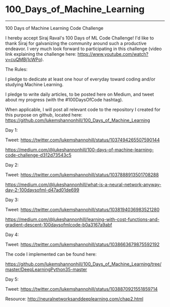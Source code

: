 # 100_Days_of_Machine_Learning

---

100 Days of Machine Learning Code Challenge

I hereby accept Siraj Raval's 100 Days of ML Code Challenge! I'd like to thank Siraj for galvanizing the community around such a productive endeavor. I very much look forward to participating in this challenge (video link explaining the challenge here: https://www.youtube.com/watch?v=cuQMBj1cWPo).

The Rules:

I pledge to dedicate at least one hour of everyday toward coding and/or studying Machine Learning.

I pledge to write daily articles, to be posted here on Medium, and tweet about my progress (with the #100DaysOfCode hashtag).

When applicable, I will post all relevant code to the repository I created for this purpose on github, located here: https://github.com/lukemshannonhill/100_Days_of_Machine_Learning

Day 1:

  Tweet: https://twitter.com/lukemshannohill/status/1037494265507590144

  https://medium.com/@lukeshannonhill/100-days-of-machine-learning-code-challenge-d312d73543c5

Day 2:

  Tweet: https://twitter.com/lukemshannohill/status/1037888913501708288

  https://medium.com/@lukeshannonhill/what-is-a-neural-network-anyway-day-2-100daysofml-d47ad01de699
 
Day 3:

  Tweet: https://twitter.com/lukemshannohill/status/1038194036983521280

  https://medium.com/@lukeshannonhill/learning-with-cost-functions-and-gradient-descent-100daysofmlcode-b0a3167a9abf
  
Day 4:

  Tweet: https://twitter.com/lukemshannohill/status/1038663679875592192

  The code I implemented can be found here:

  https://github.com/lukemshannonhill/100_Days_of_Machine_Learning/tree/master/DeepLearningPython35-master
  
 Day 5:
 
  Tweet: https://twitter.com/lukemshannohill/status/1038870921551859714
  
  Resource: http://neuralnetworksanddeeplearning.com/chap2.html
  
  
